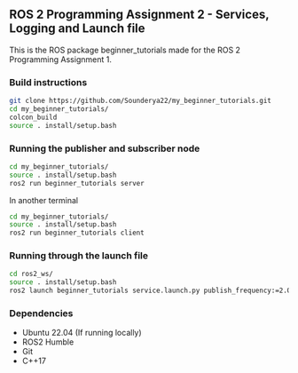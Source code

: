 ## ROS 2 Programming Assignment 2 - Services, Logging and Launch file

This is the ROS package beginner_tutorials made for the ROS 2 Programming Assignment 1. 

### Build instructions

```bash
git clone https://github.com/Sounderya22/my_beginner_tutorials.git
cd my_beginner_tutorials/
colcon_build
source . install/setup.bash
```

### Running the publisher and subscriber node 

```bash
cd my_beginner_tutorials/
source . install/setup.bash
ros2 run beginner_tutorials server
```
In another terminal

```bash
cd my_beginner_tutorials/
source . install/setup.bash
ros2 run beginner_tutorials client
```

### Running through the launch file

```bash
cd ros2_ws/
source . install/setup.bash
ros2 launch beginner_tutorials service.launch.py publish_frequency:=2.0
```

### Dependencies

- Ubuntu 22.04 (If running locally)
- ROS2 Humble
- Git
- C++17


